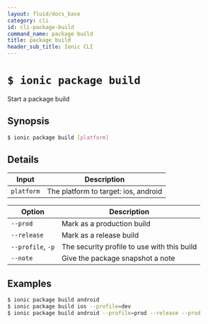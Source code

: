 ```yaml
---
layout: fluid/docs_base
category: cli
id: cli-package-build
command_name: package build
title: package build
header_sub_title: Ionic CLI
---
```


# `$ ionic package build`

Start a package build
## Synopsis

```bash
$ ionic package build [platform]
```
  
## Details


Input | Description
----- | ----------
`platform` | The platform to target: ios, android


Option | Description
------ | ----------
`--prod` | Mark as a production build
`--release` | Mark as a release build
`--profile`, `-p` | The security profile to use with this build
`--note` | Give the package snapshot a note

## Examples

```bash
$ ionic package build android
$ ionic package build ios --profile=dev
$ ionic package build android --profile=prod --release --prod
```
